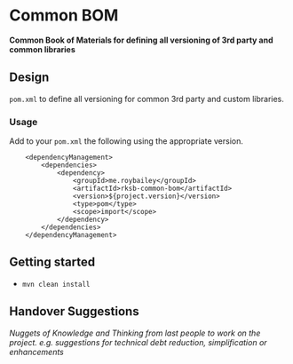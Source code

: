 # Common BOM

**Common Book of Materials for defining all versioning of 3rd party and common libraries**

## Design

`pom.xml` to define all versioning for common 3rd party and custom libraries.

### Usage

Add to your `pom.xml` the following using the appropriate version.

```
	<dependencyManagement>
		<dependencies>
			<dependency>
				<groupId>me.roybailey</groupId>
				<artifactId>rksb-common-bom</artifactId>
				<version>${project.version}</version>
				<type>pom</type>
				<scope>import</scope>
			</dependency>
		</dependencies>
	</dependencyManagement>
```

## Getting started

* `mvn clean install` 


## Handover Suggestions

_Nuggets of Knowledge and Thinking from last people to work on the project._
_e.g. suggestions for technical debt reduction, simplification or enhancements_


